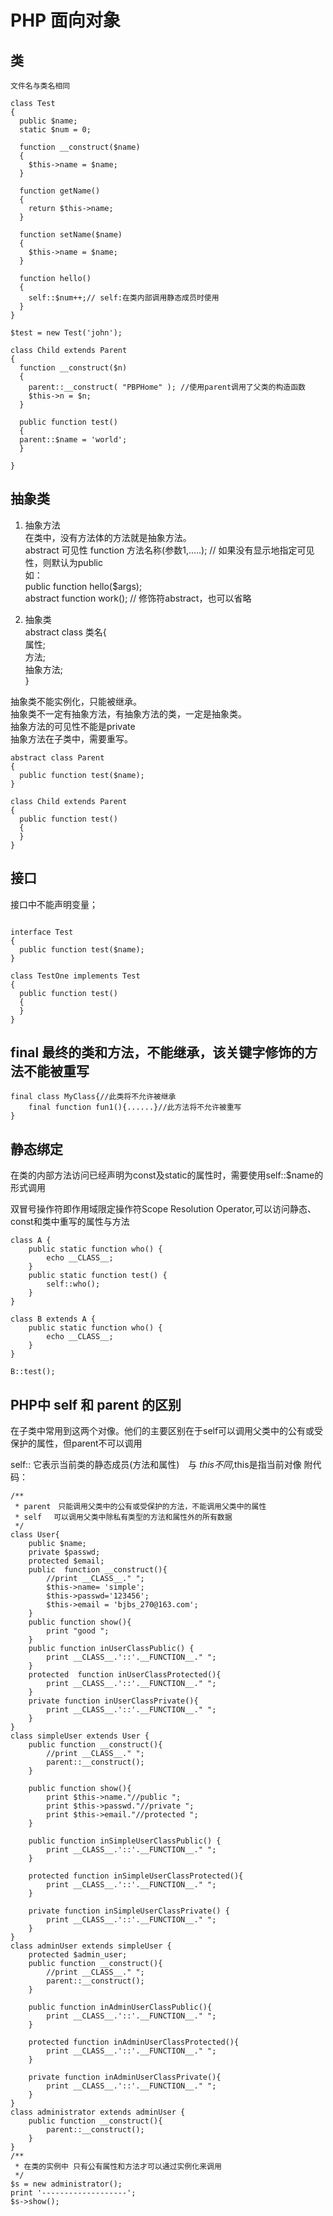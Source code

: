 # PHP 面向对象


## 类

```
文件名与类名相同

class Test
{
  public $name;
  static $num = 0;
  
  function __construct($name)
  {
    $this->name = $name;
  }
  
  function getName()
  {
    return $this->name;
  }
  
  function setName($name)
  {
    $this->name = $name;
  }
  
  function hello()
  {
    self::$num++;// self:在类内部调用静态成员时使用
  }
}

$test = new Test('john');

class Child extends Parent
{
  function __construct($n)
  {
    parent::__construct( "PBPHome" ); //使用parent调用了父类的构造函数
    $this->n = $n;
  }
  
  public function test()
  {
  parent::$name = 'world';
  }
  
}

```

## 抽象类

1. 抽象方法  
在类中，没有方法体的方法就是抽象方法。  
abstract 可见性 function 方法名称(参数1,.....);      // 如果没有显示地指定可见性，则默认为public  
如：  
public function hello($args);  
abstract function work();            // 修饰符abstract，也可以省略  

2. 抽象类  
abstract class 类名{  
        属性;  
        方法;  
        抽象方法;  
}  

抽象类不能实例化，只能被继承。  
抽象类不一定有抽象方法，有抽象方法的类，一定是抽象类。  
抽象方法的可见性不能是private  
抽象方法在子类中，需要重写。  

```
abstract class Parent
{
  public function test($name);
}

class Child extends Parent
{
  public function test()
  {
  }
}

```


## 接口

接口中不能声明变量；

```

interface Test
{
  public function test($name);
}

class TestOne implements Test
{
  public function test()
  {
  }
}

```

## final 最终的类和方法，不能继承，该关键字修饰的方法不能被重写

```
final class MyClass{//此类将不允许被继承  
    final function fun1(){......}//此方法将不允许被重写  
}  
```

## 静态绑定

在类的内部方法访问已经声明为const及static的属性时，需要使用self::$name的形式调用

双冒号操作符即作用域限定操作符Scope Resolution Operator,可以访问静态、const和类中重写的属性与方法

```
class A {
    public static function who() {
        echo __CLASS__;
    }
    public static function test() {
        self::who();
    }
}

class B extends A {
    public static function who() {
        echo __CLASS__;
    }
}

B::test();

```
## PHP中 self 和 parent 的区别

在子类中常用到这两个对像。他们的主要区别在于self可以调用父类中的公有或受保护的属性，但parent不可以调用

self:: 它表示当前类的静态成员(方法和属性)　与 $this　不同,$this是指当前对像 附代码：

```
/**
 * parent　只能调用父类中的公有或受保护的方法，不能调用父类中的属性
 * self 　可以调用父类中除私有类型的方法和属性外的所有数据
 */
class User{
    public $name;
    private $passwd;
    protected $email;    
    public  function __construct(){
        //print __CLASS__." ";
        $this->name= 'simple';
        $this->passwd='123456';
        $this->email = 'bjbs_270@163.com';
    }    
    public function show(){
        print "good ";
    }    
    public function inUserClassPublic() {
        print __CLASS__.'::'.__FUNCTION__." ";
    }    
    protected  function inUserClassProtected(){
        print __CLASS__.'::'.__FUNCTION__." ";
    }    
    private function inUserClassPrivate(){
        print __CLASS__.'::'.__FUNCTION__." ";
    }
}
class simpleUser extends User {    
    public function __construct(){        
        //print __CLASS__." ";
        parent::__construct();
    }
    
    public function show(){
        print $this->name."//public ";        
        print $this->passwd."//private ";
        print $this->email."//protected ";
    }
    
    public function inSimpleUserClassPublic() {
        print __CLASS__.'::'.__FUNCTION__." ";
    }
    
    protected function inSimpleUserClassProtected(){
        print __CLASS__.'::'.__FUNCTION__." ";
    }
    
    private function inSimpleUserClassPrivate() {
        print __CLASS__.'::'.__FUNCTION__." ";
    }
}
class adminUser extends simpleUser {
    protected $admin_user;
    public function __construct(){
        //print __CLASS__." ";
        parent::__construct();
    }
    
    public function inAdminUserClassPublic(){
        print __CLASS__.'::'.__FUNCTION__." ";
    }
    
    protected function inAdminUserClassProtected(){
        print __CLASS__.'::'.__FUNCTION__." ";
    }
    
    private function inAdminUserClassPrivate(){
        print __CLASS__.'::'.__FUNCTION__." ";
    }
}
class administrator extends adminUser {
    public function __construct(){        
        parent::__construct();
    }
}
/**
 * 在类的实例中 只有公有属性和方法才可以通过实例化来调用
 */
$s = new administrator();
print '-------------------';
$s->show();

```
